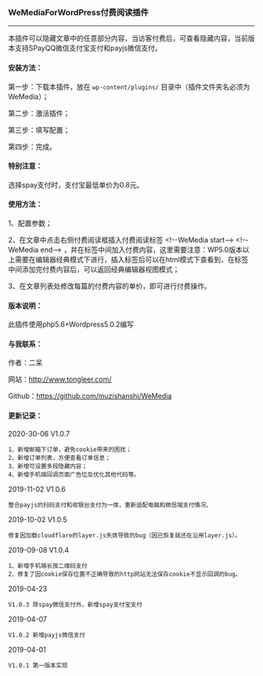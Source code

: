 ### WeMediaForWordPress付费阅读插件
---

本插件可以隐藏文章中的任意部分内容，当访客付费后，可查看隐藏内容，当前版本支持SPayQQ微信支付宝支付和payjs微信支付。

#### 安装方法：
第一步：下载本插件，放在 `wp-content/plugins/` 目录中（插件文件夹名必须为WeMedia）；

第二步：激活插件；

第三步：填写配置；

第四步：完成。
#### 特别注意：
选择spay支付时，支付宝最低单价为0.8元。

#### 使用方法：
1、配置参数；

2、在文章中点击右侧付费阅读框插入付费阅读标签 &lt;!--WeMedia start--> &lt;!--WeMedia end--> ，并在标签中间加入付费内容，这里需要注意：WP5.0版本以上需要在编辑器经典模式下进行，插入标签后可以在html模式下查看到，在标签中间添加完付费内容后，可以返回经典编辑器视图模式；

3、在文章列表处修改每篇的付费内容的单价，即可进行付费操作。

#### 版本说明：
此插件使用php5.6+Wordpress5.0.2编写

#### 与我联系：
作者：二呆

网站：http://www.tongleer.com/

Github：https://github.com/muzishanshi/WeMedia

#### 更新记录：
2020-30-06 V1.0.7

	1、新增邮箱下订单，避免cookie带来的困扰；
	2、新增订单列表，方便查看订单信息；
	3、新增可设置多段隐藏内容；
	4、新增手机端回调页面广告位及优化其他代码等。

2019-11-02 V1.0.6

	整合payjs的扫码支付和收银台支付为一体，重新适配电脑和微信端支付情况。

2019-10-02 V1.0.5

	修复因加载cloudflare的layer.js失效导致的bug（因已恢复就还在沿用layer.js）。

2019-09-08 V1.0.4
	
	1、新增手机端长按二维码支付
	2、修复了因cookie保存位置不正确导致的http网站无法保存cookie不显示回调的bug。
	
2019-04-23
	
	V1.0.3 除spay微信支付外，新增spay支付宝支付
	
2019-04-07
	
	V1.0.2 新增payjs微信支付
	
2019-04-01
	
	V1.0.1 第一版本实现